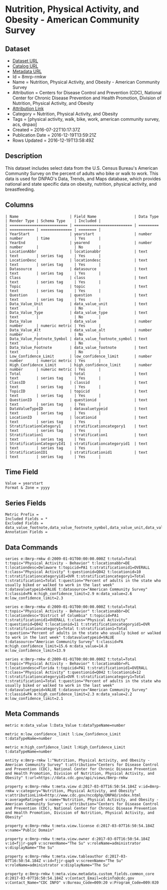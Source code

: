 # Nutrition, Physical Activity, and Obesity - American Community Survey

## Dataset

* [Dataset URL](https://data.cdc.gov/api/views/8mrp-rmkw/rows.json?max_rows=100)
* [Catalog URL](https://catalog.data.gov/dataset/nutrition-physical-activity-and-obesity-american-community-survey-abe59)
* [Metadata URL](https://data.cdc.gov/api/views/8mrp-rmkw)
* Id = 8mrp-rmkw
* Name = Nutrition, Physical Activity, and Obesity - American Community Survey
* Attribution = Centers for Disease Control and Prevention (CDC), National Center for Chronic Disease Prevention and Health Promotion, Division of Nutrition, Physical Activity, and Obesity
* [Attribution Link](http://www.cdc.gov/nccdphp/DNPAO/index.html)
* Category = Nutrition, Physical Activity, and Obesity
* Tags = [physical activity, walk, bike, work, american community survey, acs, dnpao]
* Created = 2016-07-22T10:17:37Z
* Publication Date = 2016-12-19T13:59:21Z
* Rows Updated = 2016-12-19T13:58:49Z

## Description

This dataset includes select data from the U.S. Census Bureau's American Community Survey on the percent of adults who bike or walk to work. This data is used for DNPAO's Data, Trends, and Maps database, which provides national and state specific data on obesity, nutrition, physical activity, and breastfeeding.

## Columns

```ls
| Name                       | Field Name                 | Data Type | Render Type | Schema Type    | Included | 
| ========================== | ========================== | ========= | =========== | ============== | ======== | 
| YearStart                  | yearstart                  | number    | number      | time           | Yes      | 
| YearEnd                    | yearend                    | number    | number      |                | No       | 
| LocationAbbr               | locationabbr               | text      | text        | series tag     | Yes      | 
| LocationDesc               | locationdesc               | text      | text        | series tag     | Yes      | 
| Datasource                 | datasource                 | text      | text        | series tag     | Yes      | 
| Class                      | class                      | text      | text        | series tag     | Yes      | 
| Topic                      | topic                      | text      | text        | series tag     | Yes      | 
| Question                   | question                   | text      | text        | series tag     | Yes      | 
| Data_Value_Unit            | data_value_unit            | text      | text        |                | No       | 
| Data_Value_Type            | data_value_type            | text      | text        |                | No       | 
| Data_Value                 | data_value                 | number    | number      | numeric metric | Yes      | 
| Data_Value_Alt             | data_value_alt             | number    | number      |                | No       | 
| Data_Value_Footnote_Symbol | data_value_footnote_symbol | text      | text        |                | No       | 
| Data_Value_Footnote        | data_value_footnote        | text      | text        |                | No       | 
| Low_Confidence_Limit       | low_confidence_limit       | number    | number      | numeric metric | Yes      | 
| High_Confidence_Limit      | high_confidence_limit      | number    | number      | numeric metric | Yes      | 
| Total                      | total                      | text      | text        | series tag     | Yes      | 
| ClassID                    | classid                    | text      | text        | series tag     | Yes      | 
| TopicID                    | topicid                    | text      | text        | series tag     | Yes      | 
| QuestionID                 | questionid                 | text      | text        | series tag     | Yes      | 
| DataValueTypeID            | datavaluetypeid            | text      | text        | series tag     | Yes      | 
| LocationID                 | locationid                 | text      | text        | series tag     | Yes      | 
| StratificationCategory1    | stratificationcategory1    | text      | text        | series tag     | Yes      | 
| Stratification1            | stratification1            | text      | text        | series tag     | Yes      | 
| StratificationCategoryId1  | stratificationcategoryid1  | text      | text        | series tag     | Yes      | 
| StratificationID1          | stratificationid1          | text      | text        | series tag     | Yes      | 
```

## Time Field

```ls
Value = yearstart
Format & Zone = yyyy
```

## Series Fields

```ls
Metric Prefix = 
Included Fields = *
Excluded Fields = data_value_footnote,data_value_footnote_symbol,data_value_unit,data_value_alt,data_value_type,yearend
Annotation Fields = 
```

## Data Commands

```ls
series e:8mrp-rmkw d:2009-01-01T00:00:00.000Z t:total=Total t:topic="Physical Activity - Behavior" t:locationabbr=DE t:locationdesc=Delaware t:topicid=PA1 t:stratificationid1=OVERALL t:class="Physical Activity" t:questionid=Q042 t:locationid=10 t:stratificationcategoryid1=OVR t:stratificationcategory1=Total t:stratification1=Total t:question="Percent of adults in the state who usually biked or walked to work in the last week" t:datavaluetypeid=VALUE t:datasource="American Community Survey" t:classid=PA m:high_confidence_limit=2.9 m:data_value=2.6 m:low_confidence_limit=2.3

series e:8mrp-rmkw d:2009-01-01T00:00:00.000Z t:total=Total t:topic="Physical Activity - Behavior" t:locationabbr=DC t:locationdesc="District of Columbia" t:topicid=PA1 t:stratificationid1=OVERALL t:class="Physical Activity" t:questionid=Q042 t:locationid=11 t:stratificationcategoryid1=OVR t:stratificationcategory1=Total t:stratification1=Total t:question="Percent of adults in the state who usually biked or walked to work in the last week" t:datavaluetypeid=VALUE t:datasource="American Community Survey" t:classid=PA m:high_confidence_limit=15.6 m:data_value=14.8 m:low_confidence_limit=13.9

series e:8mrp-rmkw d:2009-01-01T00:00:00.000Z t:total=Total t:topic="Physical Activity - Behavior" t:locationabbr=FL t:locationdesc=Florida t:topicid=PA1 t:stratificationid1=OVERALL t:class="Physical Activity" t:questionid=Q042 t:locationid=12 t:stratificationcategoryid1=OVR t:stratificationcategory1=Total t:stratification1=Total t:question="Percent of adults in the state who usually biked or walked to work in the last week" t:datavaluetypeid=VALUE t:datasource="American Community Survey" t:classid=PA m:high_confidence_limit=2.3 m:data_value=2.2 m:low_confidence_limit=2.1
```

## Meta Commands

```ls
metric m:data_value l:Data_Value t:dataTypeName=number

metric m:low_confidence_limit l:Low_Confidence_Limit t:dataTypeName=number

metric m:high_confidence_limit l:High_Confidence_Limit t:dataTypeName=number

entity e:8mrp-rmkw l:"Nutrition, Physical Activity, and Obesity - American Community Survey" t:attribution="Centers for Disease Control and Prevention (CDC), National Center for Chronic Disease Prevention and Health Promotion, Division of Nutrition, Physical Activity, and Obesity" t:url=https://data.cdc.gov/api/views/8mrp-rmkw

property e:8mrp-rmkw t:meta.view d:2017-03-07T16:50:54.184Z v:id=8mrp-rmkw v:category="Nutrition, Physical Activity, and Obesity" v:attributionLink=http://www.cdc.gov/nccdphp/DNPAO/index.html v:averageRating=0 v:name="Nutrition, Physical Activity, and Obesity - American Community Survey" v:attribution="Centers for Disease Control and Prevention (CDC), National Center for Chronic Disease Prevention and Health Promotion, Division of Nutrition, Physical Activity, and Obesity"

property e:8mrp-rmkw t:meta.view.license d:2017-03-07T16:50:54.184Z v:name="Public Domain"

property e:8mrp-rmkw t:meta.view.owner d:2017-03-07T16:50:54.184Z v:id=fjjr-gap9 v:screenName="The Su" v:roleName=administrator v:displayName="The Su"

property e:8mrp-rmkw t:meta.view.tableauthor d:2017-03-07T16:50:54.184Z v:id=fjjr-gap9 v:screenName="The Su" v:roleName=administrator v:displayName="The Su"

property e:8mrp-rmkw t:meta.view.metadata.custom_fields.common_core d:2017-03-07T16:50:54.184Z v:Contact_Email=cdcinfo@cdc.gov v:Contact_Name="CDC INFO" v:Bureau_Code=009:20 v:Program_Code=009:020
```